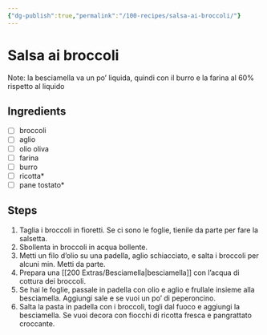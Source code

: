 ```yaml
---
{"dg-publish":true,"permalink":"/100-recipes/salsa-ai-broccoli/"}
---
```


# Salsa ai broccoli
Note: la besciamella va un po’ liquida, quindi con il burro e la farina al 60% rispetto al liquido 
## Ingredients
- [ ] broccoli
- [ ] aglio
- [ ] olio oliva
- [ ] farina
- [ ] burro
- [ ] ricotta*
- [ ] pane tostato*
## Steps
1. Taglia i broccoli in fioretti. Se ci sono le foglie, tienile da parte per fare la salsetta.
2. Sbollenta in broccoli in acqua bollente.
3. Metti un filo d’olio su una padella, aglio schiacciato, e salta i broccoli per alcuni min. Metti da parte.
4. Prepara una [[200 Extras/Besciamella\|besciamella]] con l’acqua di cottura dei broccoli.
5. Se hai le foglie, passale in padella con olio e aglio e frullale insieme alla besciamella. Aggiungi sale e se vuoi un po’ di peperoncino.
6. Salta la pasta in padella con i broccoli, togli dal fuoco e aggiungi la besciamella. Se vuoi decora con fiocchi di ricotta fresca e pangrattato croccante.